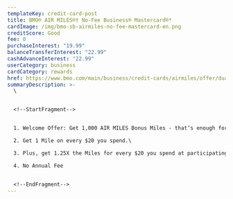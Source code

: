 ```yaml
---
templateKey: credit-card-post
title: BMO® AIR MILES®† No-Fee Business® Mastercard®*
cardImage: /img/bmo-sb-airmiles-no-fee-mastercard-en.png
creditScore: Good
fee: 0
purchaseInterest: "19.99"
balanceTransferInterest: "22.99"
cashAdvanceInterest: "22.99"
userCategory: business
cardCategory: rewards
href: https://www.bmo.com/main/business/credit-cards/airmiles/offer/dual/
summaryDescription: >-
  \


  <!--StartFragment-->


  1. Welcome Offer: Get 1,000 AIR MILES Bonus Miles - that’s enough for over $100 towards your purchases with AIR MILES Cash!\

  2. Get 1 Mile on every $20 you spend.\

  3. Plus, get 1.25X the Miles for every $20 you spend at participating Shell stations.\

  4. No Annual Fee


  <!--EndFragment-->
---
```

